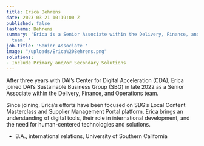 ```yaml
---
title: Erica Behrens
date: 2023-03-21 10:19:00 Z
published: false
lastname: Behrens
summary: 'Erica is a Senior Associate within the Delivery, Finance, and Operations
  team. '
job-title: 'Senior Associate '
image: "/uploads/Erica%20Behrens.png"
solutions:
- Include Primary and/or Secondary Solutions
---
```


After three years with DAI’s Center for Digital Acceleration (CDA), Erica joined DAI’s Sustainable Business Group (SBG) in late 2022 as a Senior Associate within the Delivery, Finance, and Operations team. 

Since joining, Erica’s efforts have been focused on SBG’s Local Content Masterclass and Supplier Management Portal platform. Erica brings an understanding of digital tools, their role in international development, and the need for human-centered technologies and solutions.  

* B.A., international relations, University of Southern California 
